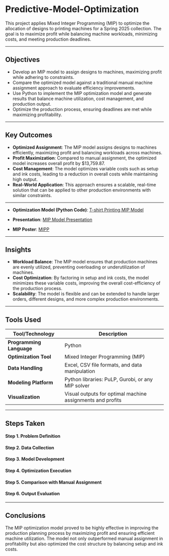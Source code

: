 # Predictive-Model-Optimization
This project applies Mixed Integer Programming (MIP) to optimize the allocation of designs to printing machines for a Spring 2025 collection. The goal is to maximize profit while balancing machine workloads, minimizing costs, and meeting production deadlines. 

---
## Objectives

- Develop an MIP model to assign designs to machines, maximizing profit while adhering to constraints.
- Compare the optimized model against a traditional manual machine assignment approach to evaluate efficiency improvements.
- Use Python to implement the MIP optimization model and generate results that balance machine utilization, cost management, and production output.
- Optimize the production process, ensuring deadlines are met while maximizing profitability.

---
## Key Outcomes

- **Optimized Assignment**: The MIP model assigns designs to machines efficiently, maximizing profit and balancing workloads across machines.
- **Profit Maximization**: Compared to manual assignment, the optimized model increases overall profit by $13,759.87.
- **Cost Management**: The model optimizes variable costs such as setup and ink costs, leading to a reduction in overall costs while maintaining high output.
- **Real-World Application**: This approach ensures a scalable, real-time solution that can be applied to other production environments with similar constraints.

---
- **Optimization Model (Python Code)**:
[T-shirt Printing MIP Model](https://github.com/SalazarHerna/Predictive-Model-Optimization/blob/49f96c06388412ed056c68a2012297b629789cba/MIP%20Optimization%20ScreenPrint/Python_MIP%20CBC%20Solver%20with%20Pyomo.ipynb)
- **Presentation**:
[MIP Model Presentation](https://github.com/SalazarHerna/Predictive-Model-Optimization/blob/49f96c06388412ed056c68a2012297b629789cba/MIP%20Optimization%20ScreenPrint/Optimizing%20Design%20Allocation%20using%20Pyomo.pdf)

- **MIP Poster**:
[MIPP](https://github.com/SalazarHerna/Predictive-Model-Optimization/blob/afafd1bb7c3ab4d2b5a39e325ec245e39299dc3c/MIP%20Optimization%20ScreenPrint/MIP%20Poster%20Optimization.pdf)

---
## Insights

- **Workload Balance**: The MIP model ensures that production machines are evenly utilized, preventing overloading or underutilization of machines.
- **Cost Optimization**: By factoring in setup and ink costs, the model minimizes these variable costs, improving the overall cost-efficiency of the production process.
- **Scalability**: The model is flexible and can be extended to handle larger orders, different designs, and more complex production environments.

---
## Tools Used

| **Tool/Technology**    | **Description**                                                         |
|------------------------|-------------------------------------------------------------------------|
| **Programming Language**| Python                                                                  |
| **Optimization Tool**   | Mixed Integer Programming (MIP)                                         |
| **Data Handling**       | Excel, CSV file formats, and data manipulation                          |
| **Modeling Platform**   | Python libraries: PuLP, Gurobi, or any MIP solver                      |
| **Visualization**       | Visual outputs for optimal machine assignments and profits               |

---
## Steps Taken
#### Step 1. Problem Definition
#### Step 2. Data Collection
#### Step 3. Model Development
#### Step 4. Optimization Execution
#### Step 5. Comparison with Manual Assignment
#### Step 6. Output Evaluation

---
## Conclusions
The MIP optimization model proved to be highly effective in improving the production planning process by maximizing profit and ensuring efficient machine utilization. The model not only outperformed manual assignment in profitability but also optimized the cost structure by balancing setup and ink costs.

